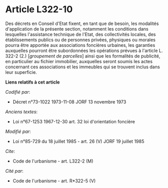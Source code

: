 # Article L322-10

Des décrets en Conseil d'Etat fixent, en tant que de besoin, les modalités d'application de la présente section, notamment
les conditions dans lesquelles l'assistance technique de l'Etat, des collectivités locales, des établissements publics ou de
personnes privées, physiques ou morales pourra être apportée aux associations foncières urbaines, les garanties auxquelles
pourront être subordonnées les opérations prévues à l'article L. 322-2 (2.) [*groupement de parcelles*] ainsi que les
formalités de publicité, en particulier au fichier immobilier, auxquelles seront soumis les actes concernant ces associations
et les immeubles qui se trouvent inclus dans leur superficie.

**Liens relatifs à cet article**

_Codifié par_:

  - Décret n°73-1022 1973-11-08 JORF 13 novembre 1973

_Anciens textes_:

  - Loi n°67-1253 1967-12-30 art. 32 loi d'orientation foncière

_Modifié par_:

  - Loi n°85-729 du 18 juillet 1985 - art. 26 (V) JORF 19 juillet 1985

_Cite_:

  - Code de l'urbanisme - art. L322-2 (M)

_Cité par_:

  - Code de l'urbanisme - art. R*322-5 (V)
